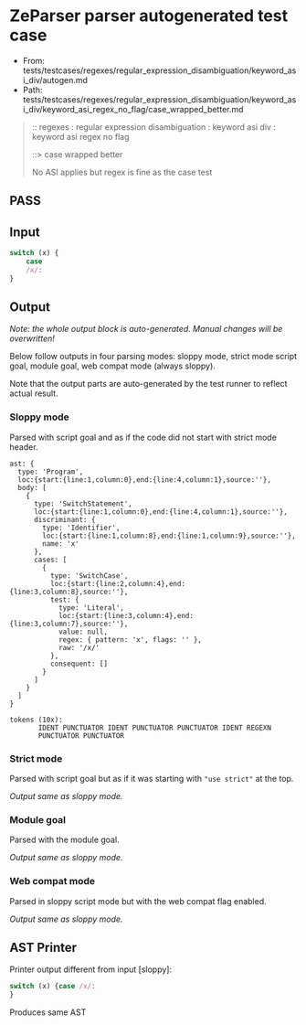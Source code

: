 # ZeParser parser autogenerated test case

- From: tests/testcases/regexes/regular_expression_disambiguation/keyword_asi_div/autogen.md
- Path: tests/testcases/regexes/regular_expression_disambiguation/keyword_asi_div/keyword_asi_regex_no_flag/case_wrapped_better.md

> :: regexes : regular expression disambiguation : keyword asi div : keyword asi regex no flag
>
> ::> case wrapped better
>
> No ASI applies but regex is fine as the case test

## PASS

## Input

`````js
switch (x) {
    case
    /x/:
}
`````

## Output

_Note: the whole output block is auto-generated. Manual changes will be overwritten!_

Below follow outputs in four parsing modes: sloppy mode, strict mode script goal, module goal, web compat mode (always sloppy).

Note that the output parts are auto-generated by the test runner to reflect actual result.

### Sloppy mode

Parsed with script goal and as if the code did not start with strict mode header.

`````
ast: {
  type: 'Program',
  loc:{start:{line:1,column:0},end:{line:4,column:1},source:''},
  body: [
    {
      type: 'SwitchStatement',
      loc:{start:{line:1,column:0},end:{line:4,column:1},source:''},
      discriminant: {
        type: 'Identifier',
        loc:{start:{line:1,column:8},end:{line:1,column:9},source:''},
        name: 'x'
      },
      cases: [
        {
          type: 'SwitchCase',
          loc:{start:{line:2,column:4},end:{line:3,column:8},source:''},
          test: {
            type: 'Literal',
            loc:{start:{line:3,column:4},end:{line:3,column:7},source:''},
            value: null,
            regex: { pattern: 'x', flags: '' },
            raw: '/x/'
          },
          consequent: []
        }
      ]
    }
  ]
}

tokens (10x):
       IDENT PUNCTUATOR IDENT PUNCTUATOR PUNCTUATOR IDENT REGEXN
       PUNCTUATOR PUNCTUATOR
`````

### Strict mode

Parsed with script goal but as if it was starting with `"use strict"` at the top.

_Output same as sloppy mode._

### Module goal

Parsed with the module goal.

_Output same as sloppy mode._

### Web compat mode

Parsed in sloppy script mode but with the web compat flag enabled.

_Output same as sloppy mode._

## AST Printer

Printer output different from input [sloppy]:

````js
switch (x) {case /x/:
}
````

Produces same AST
